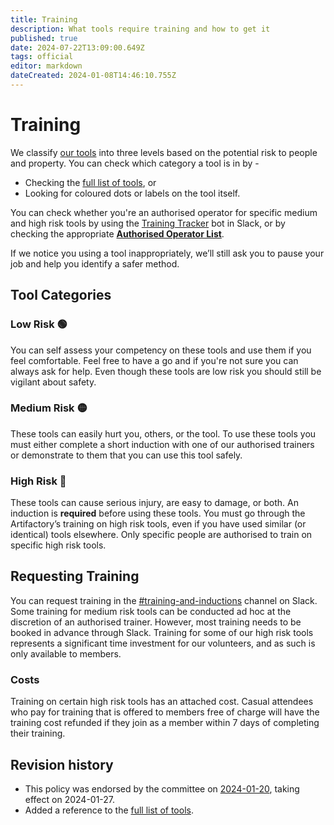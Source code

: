 ```yaml
---
title: Training
description: What tools require training and how to get it
published: true
date: 2024-07-22T13:09:00.649Z
tags: official
editor: markdown
dateCreated: 2024-01-08T14:46:10.755Z
---
```


# Training

We classify [our tools](/tools) into three levels based on the potential risk to people and property. You can check which category a tool is in by -

* Checking the [full list of tools](/tools), or
* Looking for coloured dots or labels on the tool itself.

You can check whether you're an authorised operator for specific medium and high risk tools by using the [Training Tracker](https://perart.io/book_training) bot in Slack, or by checking the appropriate **[Authorised Operator List](/docs/reports/machine_operators)**.

If we notice you using a tool inappropriately, we’ll still ask you to pause your job and help you identify a safer method.

## Tool Categories

### Low Risk 🟢

You can self assess your competency on these tools and use them if you feel comfortable. Feel free to have a go and if you're not sure you can always ask for help. Even though these tools are low risk you should still be vigilant about safety.

### Medium Risk 🟡

These tools can easily hurt you, others, or the tool. To use these tools you must either complete a short induction with one of our authorised trainers or demonstrate to them that you can use this tool safely.

### High Risk 🔴

These tools can cause serious injury, are easy to damage, or both. An induction is **required** before using these tools. You must go through the Artifactory’s training on high risk tools, even if you have used similar (or identical) tools elsewhere. Only specific people are authorised to train on specific high risk tools.

## Requesting Training

You can request training in the [#training-and-inductions](https://slack.com/app_redirect?channel=C069Q91GQGY&team=T0LQE2JNR) channel on Slack. Some training for medium risk tools can be conducted ad hoc at the discretion of an authorised trainer. However, most training needs to be booked in advance through Slack. Training for some of our high risk tools represents a significant time investment for our volunteers, and as such is only available to members. 

### Costs

Training on certain high risk tools has an attached cost. Casual attendees who pay for training that is offered to members free of charge will have the training cost refunded if they join as a member within 7 days of completing their training.

## Revision history

* This policy was endorsed by the committee on [2024-01-20](/minutes/Committee/2024-01-20), taking effect on 2024-01-27.
* Added a reference to the [full list of tools](/tools).